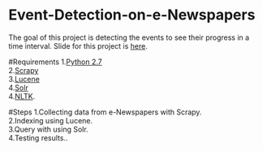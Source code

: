# Event-Detection-on-e-Newspapers
The goal of this project is detecting the events to see their progress in a time interval.
Slide for this project is [here](http://slides.com/damlaozdemir/event-detection-on-e-newspapers#/).

#Requirements
1.[Python 2.7](https://www.python.org/download/releases/2.7/)<br/>
2.[Scrapy](http://scrapy.org/)<br/>
3.[Lucene](https://lucene.apache.org/)<br/>
4.[Solr](https://lucene.apache.org/solr/)<br/>
4.[NLTK](http://www.nltk.org/).<br />


#Steps
1.Collecting data from e-Newspapers with Scrapy.<br />
2.Indexing using Lucene.<br />
3.Query with using Solr.<br />
4.Testing results..<br />
